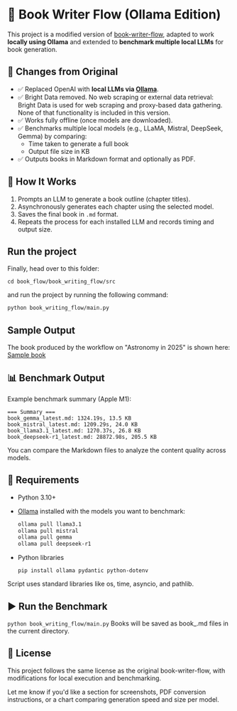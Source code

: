 # 📝 Book Writer Flow (Ollama Edition)

This project is a modified version of [book-writer-flow](https://github.com/patchy631/ai-engineering-hub/tree/main/book-writer-flow), adapted to work **locally using Ollama** and extended to **benchmark multiple local LLMs** for book generation.

## 🔄 Changes from Original

- ✅ Replaced OpenAI with **local LLMs via [Ollama](https://ollama.com)**.
- ✅ Bright Data removed. No web scraping or external data retrieval: Bright Data is used for web scraping and proxy-based data gathering. None of that functionality is included in this version.
- ✅ Works fully offline (once models are downloaded).
- ✅ Benchmarks multiple local models (e.g., LLaMA, Mistral, DeepSeek, Gemma) by comparing:
  - Time taken to generate a full book
  - Output file size in KB
- ✅ Outputs books in Markdown format and optionally as PDF.


## 🚀 How It Works

1. Prompts an LLM to generate a book outline (chapter titles).
2. Asynchronously generates each chapter using the selected model.
3. Saves the final book in `.md` format.
4. Repeats the process for each installed LLM and records timing and output size.

## Run the project

Finally, head over to this folder:
```
cd book_flow/book_writing_flow/src
```

and run the project by running the following command:

```bash
python book_writing_flow/main.py
```

## Sample Output

The book produced by the workflow on "Astronomy in 2025" is shown here: [Sample book](Final_book.pdf)

## 📊 Benchmark Output

Example benchmark summary (Apple M1):

```
=== Summary ===
book_gemma_latest.md: 1324.19s, 13.5 KB
book_mistral_latest.md: 1209.29s, 24.0 KB
book_llama3.1_latest.md: 1270.37s, 26.8 KB
book_deepseek-r1_latest.md: 28872.98s, 205.5 KB
```

You can compare the Markdown files to analyze the content quality across models.

## 🧠 Requirements

- Python 3.10+
- [Ollama](https://ollama.com) installed with the models you want to benchmark:
  ```bash
  ollama pull llama3.1
  ollama pull mistral
  ollama pull gemma
  ollama pull deepseek-r1
  ```
- Python libraries

  ```
  pip install ollama pydantic python-dotenv
  ```

Script uses standard libraries like os, time, asyncio, and pathlib.

## ▶️ Run the Benchmark
```python book_writing_flow/main.py```
Books will be saved as book_<model>.md files in the current directory.

## 📄 License
This project follows the same license as the original book-writer-flow, with modifications for local execution and benchmarking.

Let me know if you'd like a section for screenshots, PDF conversion instructions, or a chart comparing generation speed and size per model.


